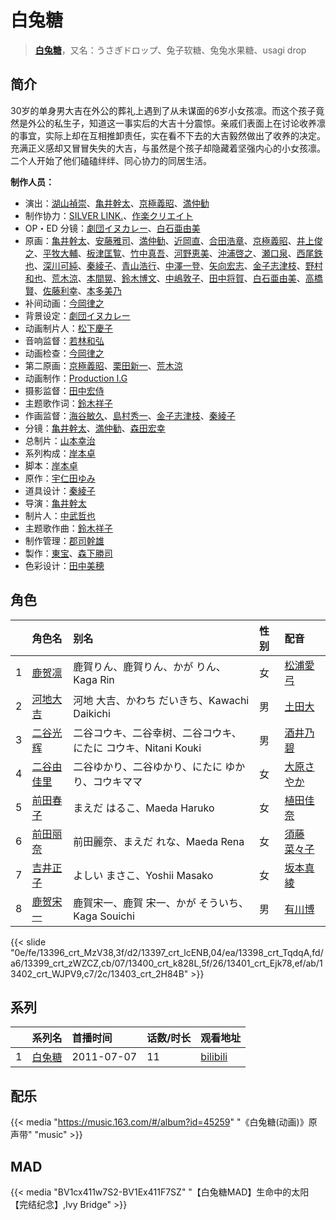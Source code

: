 # 白兔糖


> <u>**[白兔糖](https://bgm.tv/subject/10843)**</u>，又名：うさぎドロップ、兔子软糖、兔兔水果糖、usagi drop

## 简介

30岁的单身男大吉在外公的葬礼上遇到了从未谋面的6岁小女孩凛。而这个孩子竟然是外公的私生子，知道这一事实后的大吉十分震惊。亲戚们表面上在讨论收养凛的事宜，实际上却在互相推卸责任，实在看不下去的大吉毅然做出了收养的决定。充满正义感却又冒冒失失的大吉，与虽然是个孩子却隐藏着坚强内心的小女孩凛。二个人开始了他们磕磕绊绊、同心协力的同居生活。

**制作人员：**
- 演出：[湖山禎崇](https://bgm.tv/person/1131)、[亀井幹太](https://bgm.tv/person/7906)、[京極義昭](https://bgm.tv/person/14472)、[満仲勧](https://bgm.tv/person/12528)
- 制作协力：[SILVER LINK.](https://bgm.tv/person/6352)、[作楽クリエイト](https://bgm.tv/person/26975)
- OP・ED 分镜：[劇団イヌカレー](https://bgm.tv/person/5780)、[白石亜由美](https://bgm.tv/person/22658)
- 原画：[亀井幹太](https://bgm.tv/person/7906)、[安藤雅司](https://bgm.tv/person/1592)、[満仲勧](https://bgm.tv/person/12528)、[近岡直](https://bgm.tv/person/3633)、[合田浩章](https://bgm.tv/person/54)、[京極義昭](https://bgm.tv/person/14472)、[井上俊之](https://bgm.tv/person/2177)、[平牧大輔](https://bgm.tv/person/13069)、[板津匡覧](https://bgm.tv/person/11989)、[竹中真吾](https://bgm.tv/person/13032)、[河野恵美](https://bgm.tv/person/12499)、[沖浦啓之](https://bgm.tv/person/2061)、[瀬口泉](https://bgm.tv/person/33643)、[西尾鉄也](https://bgm.tv/person/643)、[深川可純](https://bgm.tv/person/14527)、[秦綾子](https://bgm.tv/person/17957)、[青山浩行](https://bgm.tv/person/3075)、[中澤一登](https://bgm.tv/person/596)、[矢向宏志](https://bgm.tv/person/12763)、[金子志津枝](https://bgm.tv/person/12617)、[野村和也](https://bgm.tv/person/9860)、[荒木涼](https://bgm.tv/person/12444)、[本間晃](https://bgm.tv/person/11790)、[鈴木博文](https://bgm.tv/person/642)、[中嶋敦子](https://bgm.tv/person/276)、[田中将賀](https://bgm.tv/person/3269)、[白石亜由美](https://bgm.tv/person/22658)、[高橋賢](https://bgm.tv/person/12196)、[佐藤利幸](https://bgm.tv/person/3205)、[本多美乃](https://bgm.tv/person/22696)
- 补间动画：[今岡律之](https://bgm.tv/person/24933)
- 背景设定：[劇団イヌカレー](https://bgm.tv/person/5780)
- 动画制片人：[松下慶子](https://bgm.tv/person/33550)
- 音响监督：[若林和弘](https://bgm.tv/person/564)
- 动画检查：[今岡律之](https://bgm.tv/person/24933)
- 第二原画：[京極義昭](https://bgm.tv/person/14472)、[栗田新一](https://bgm.tv/person/12411)、[荒木涼](https://bgm.tv/person/12444)
- 动画制作：[Production I.G](https://bgm.tv/person/1286)
- 摄影监督：[田中宏侍](https://bgm.tv/person/662)
- 主题歌作词：[鈴木祥子](https://bgm.tv/person/13374)
- 作画监督：[海谷敏久](https://bgm.tv/person/843)、[島村秀一](https://bgm.tv/person/1361)、[金子志津枝](https://bgm.tv/person/12617)、[秦綾子](https://bgm.tv/person/17957)
- 分镜：[亀井幹太](https://bgm.tv/person/7906)、[満仲勧](https://bgm.tv/person/12528)、[森田宏幸](https://bgm.tv/person/2213)
- 总制片：[山本幸治](https://bgm.tv/person/24336)
- 系列构成：[岸本卓](https://bgm.tv/person/10520)
- 脚本：[岸本卓](https://bgm.tv/person/10520)
- 原作：[宇仁田ゆみ](https://bgm.tv/person/7894)
- 道具设计：[秦綾子](https://bgm.tv/person/17957)
- 导演：[亀井幹太](https://bgm.tv/person/7906)
- 制片人：[中武哲也](https://bgm.tv/person/43897)
- 主题歌作曲：[鈴木祥子](https://bgm.tv/person/13374)
- 制作管理：[郡司幹雄](https://bgm.tv/person/50100)
- 製作：[東宝](https://bgm.tv/person/985)、[森下勝司](https://bgm.tv/person/50305)
- 色彩设计：[田中美穂](https://bgm.tv/person/25146)

## 角色

|     |   角色名   |   别名  | 性别 |  配音  |
|:--- |:------  |:----      |:---  |:--   |
| 1 | [鹿贺凛](https://bgm.tv/character/13396) | 鹿賀りん、鹿賀りん、かが りん、Kaga Rin | 女 | [松浦愛弓](https://bgm.tv/person/7134) |
| 2 | [河地大吉](https://bgm.tv/character/13397) | 河地 大吉、かわち だいきち、Kawachi Daikichi | 男 | [土田大](https://bgm.tv/person/4855) |
| 3 | [二谷光辉](https://bgm.tv/character/13398) | 二谷コウキ、二谷幸树、二谷コウキ、にたに コウキ、Nitani Kouki | 男 | [酒井乃碧](https://bgm.tv/person/17996) |
| 4 | [二谷由佳里](https://bgm.tv/character/13399) | 二谷ゆかり、二谷ゆかり、にたに ゆかり、コウキママ | 女 | [大原さやか](https://bgm.tv/person/3890) |
| 5 | [前田春子](https://bgm.tv/character/13400) | まえだ はるこ、Maeda Haruko | 女 | [植田佳奈](https://bgm.tv/person/4263) |
| 6 | [前田丽奈](https://bgm.tv/character/13401) | 前田麗奈、まえだ れな、Maeda Rena | 女 | [須藤菜々子](https://bgm.tv/person/17997) |
| 7 | [吉井正子](https://bgm.tv/character/13402) | よしい まさこ、Yoshii Masako | 女 | [坂本真綾](https://bgm.tv/person/3877) |
| 8 | [鹿贺宋一](https://bgm.tv/character/13403) | 鹿賀宋一、鹿賀 宋一、かが そういち、Kaga Souichi | 男 | [有川博](https://bgm.tv/person/4417) |

{{< slide "0e/fe/13396_crt_MzV38,3f/d2/13397_crt_lcENB,04/ea/13398_crt_TqdqA,fd/a6/13399_crt_zWZCZ,cb/07/13400_crt_k828L,5f/26/13401_crt_Ejk78,ef/ab/13402_crt_WJPV9,c7/2c/13403_crt_2H84B" >}}

## 系列

|     |   系列名   |   首播时间  | 话数/时长  | 观看地址 |
|:---  |:------    |:----      |:---       |:---  |
| 1 |[白兔糖](https://bgm.tv/subject/10843)| 2011-07-07 | 11 | [bilibili](https://www.bilibili.com/bangumi/play/ep68948)  |
## 配乐

{{< media "https://music.163.com/#/album?id=45259"
"《白兔糖(动画)》原声带"
"music" >}}

## MAD

{{< media  "BV1cx411w7S2-BV1Ex411F7SZ" 
"【白兔糖MAD】生命中的太阳【完结纪念】,Ivy Bridge"  >}}

